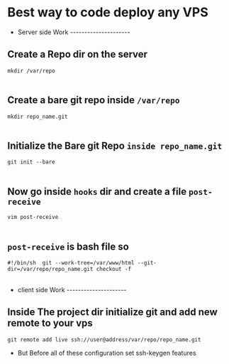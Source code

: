# Best way to code deploy any VPS <br>
*  Server side Work --------------------- <br>

## Create a Repo dir on the server <br>
`mkdir /var/repo` <br>
<br>
## Create a bare git repo inside `/var/repo` <br>
`mkdir repo_name.git`<br>
<br>
## Initialize the Bare git Repo `inside repo_name.git ` <br>
`git init --bare`<br>
<br>
## Now go inside  `hooks` dir and create a file `post-receive` <br>
`vim post-receive`<br>
<br>

## `post-receive` is bash file so  <br>
`#!/bin/sh 
git --work-tree=/var/www/html --git-dir=/var/repo/repo_name.git checkout -f`<br>
<br>

* client side Work --------------------- <br>

## Inside The project dir initialize git and add new remote to your vps <br>
`git remote add live ssh://user@address/var/repo/repo_name.git`
<br>

- But Before all of these configuration set ssh-keygen features
